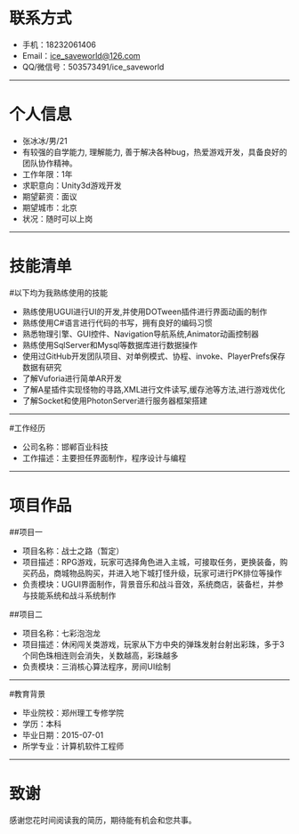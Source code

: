 # 联系方式

- 手机：18232061406
- Email：ice_saveworld@126.com
- QQ/微信号：503573491/ice_saveworld

---

# 个人信息

 - 张冰冰/男/21
 - 有较强的自学能力, 理解能力, 善于解决各种bug，热爱游戏开发，具备良好的团队协作精神。
 - 工作年限：1年
 - 求职意向：Unity3d游戏开发
 - 期望薪资：面议
 - 期望城市：北京
 - 状况：随时可以上岗

 ---

# 技能清单

#以下均为我熟练使用的技能

- 熟练使用UGUI进行UI的开发,并使用DOTween插件进行界面动画的制作
- 熟练使用C#语言进行代码的书写，拥有良好的编码习惯
- 熟悉物理引擎、GUI控件、Navigation导航系统,Animator动画控制器
- 熟练使用SqlServer和Mysql等数据库进行数据操作
- 使用过GitHub开发团队项目、对单例模式、协程、invoke、PlayerPrefs保存数据有研究
- 了解Vuforia进行简单AR开发
- 了解A星插件实现怪物的寻路,XML进行文件读写,缓存池等方法,进行游戏优化
- 了解Socket和使用PhotonServer进行服务器框架搭建

---

#工作经历
- 公司名称：邯郸百业科技
- 工作描述：主要担任界面制作，程序设计与编程

---

# 项目作品

##项目一
- 项目名称：战士之路（暂定）
- 项目描述：RPG游戏，玩家可选择角色进入主城，可接取任务，更换装备，购买药品，商城物品购买，并进入地下城打怪升级，玩家可进行PK排位等操作
- 负责模块：UGUI界面制作，背景音乐和战斗音效，系统商店，装备栏，并参与技能系统和战斗系统制作

##项目二
- 项目名称：七彩泡泡龙
- 项目描述：休闲闯关类游戏，玩家从下方中央的弹珠发射台射出彩珠，多于3个同色珠相连则会消失，关数越高，彩珠越多
- 负责模块：三消核心算法程序，房间UI绘制


---

#教育背景

- 毕业院校：郑州理工专修学院
- 学历：本科
- 毕业日期：2015-07-01
- 所学专业：计算机软件工程师

---

# 致谢
感谢您花时间阅读我的简历，期待能有机会和您共事。
